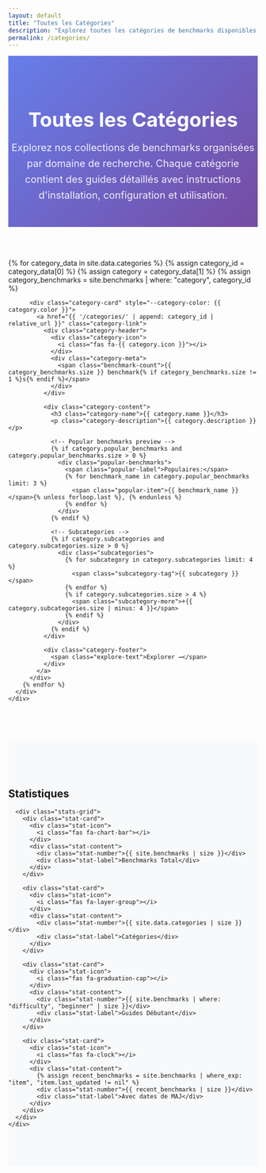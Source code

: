 ```yaml
---
layout: default
title: "Toutes les Catégories"
description: "Explorez toutes les catégories de benchmarks disponibles dans le Research Benchmark Hub"
permalink: /categories/
---
```


<div class="categories-index-page">
  
  <!-- Header -->
  <section class="page-header">
    <div class="container">
      <h1 class="page-title">Toutes les Catégories</h1>
      <p class="page-description">
        Explorez nos collections de benchmarks organisées par domaine de recherche. 
        Chaque catégorie contient des guides détaillés avec instructions d'installation, 
        configuration et utilisation.
      </p>
    </div>
  </section>
  
  <!-- Categories Grid -->
  <section class="categories-listing">
    <div class="container">
      <div class="categories-grid">
        {% for category_data in site.data.categories %}
          {% assign category_id = category_data[0] %}
          {% assign category = category_data[1] %}
          {% assign category_benchmarks = site.benchmarks | where: "category", category_id %}
          
          <div class="category-card" style="--category-color: {{ category.color }}">
            <a href="{{ '/categories/' | append: category_id | relative_url }}" class="category-link">
              <div class="category-header">
                <div class="category-icon">
                  <i class="fas fa-{{ category.icon }}"></i>
                </div>
                <div class="category-meta">
                  <span class="benchmark-count">{{ category_benchmarks.size }} benchmark{% if category_benchmarks.size != 1 %}s{% endif %}</span>
                </div>
              </div>
              
              <div class="category-content">
                <h3 class="category-name">{{ category.name }}</h3>
                <p class="category-description">{{ category.description }}</p>
                
                <!-- Popular benchmarks preview -->
                {% if category.popular_benchmarks and category.popular_benchmarks.size > 0 %}
                  <div class="popular-benchmarks">
                    <span class="popular-label">Populaires:</span>
                    {% for benchmark_name in category.popular_benchmarks limit: 3 %}
                      <span class="popular-item">{{ benchmark_name }}</span>{% unless forloop.last %}, {% endunless %}
                    {% endfor %}
                  </div>
                {% endif %}
                
                <!-- Subcategories -->
                {% if category.subcategories and category.subcategories.size > 0 %}
                  <div class="subcategories">
                    {% for subcategory in category.subcategories limit: 4 %}
                      <span class="subcategory-tag">{{ subcategory }}</span>
                    {% endfor %}
                    {% if category.subcategories.size > 4 %}
                      <span class="subcategory-more">+{{ category.subcategories.size | minus: 4 }}</span>
                    {% endif %}
                  </div>
                {% endif %}
              </div>
              
              <div class="category-footer">
                <span class="explore-text">Explorer →</span>
              </div>
            </a>
          </div>
        {% endfor %}
      </div>
    </div>
  </section>
  
  <!-- Statistics -->
  <section class="categories-stats">
    <div class="container">
      <h2 class="section-title">Statistiques</h2>
      
      <div class="stats-grid">
        <div class="stat-card">
          <div class="stat-icon">
            <i class="fas fa-chart-bar"></i>
          </div>
          <div class="stat-content">
            <div class="stat-number">{{ site.benchmarks | size }}</div>
            <div class="stat-label">Benchmarks Total</div>
          </div>
        </div>
        
        <div class="stat-card">
          <div class="stat-icon">
            <i class="fas fa-layer-group"></i>
          </div>
          <div class="stat-content">
            <div class="stat-number">{{ site.data.categories | size }}</div>
            <div class="stat-label">Catégories</div>
          </div>
        </div>
        
        <div class="stat-card">
          <div class="stat-icon">
            <i class="fas fa-graduation-cap"></i>
          </div>
          <div class="stat-content">
            <div class="stat-number">{{ site.benchmarks | where: "difficulty", "beginner" | size }}</div>
            <div class="stat-label">Guides Débutant</div>
          </div>
        </div>
        
        <div class="stat-card">
          <div class="stat-icon">
            <i class="fas fa-clock"></i>
          </div>
          <div class="stat-content">
            {% assign recent_benchmarks = site.benchmarks | where_exp: "item", "item.last_updated != nil" %}
            <div class="stat-number">{{ recent_benchmarks | size }}</div>
            <div class="stat-label">Avec dates de MAJ</div>
          </div>
        </div>
      </div>
    </div>
  </section>
  
</div>

<style>
.categories-index-page {
  .page-header {
    background: linear-gradient(135deg, #667eea 0%, #764ba2 100%);
    color: #fff;
    padding: 3rem 0;
    text-align: center;
    
    @media (max-width: 768px) {
      padding: 2rem 0;
    }
  }
  
  .page-title {
    font-size: 2.5rem;
    font-weight: 700;
    margin-bottom: 1rem;
    
    @media (max-width: 768px) {
      font-size: 2rem;
    }
  }
  
  .page-description {
    font-size: 1.25rem;
    opacity: 0.9;
    line-height: 1.6;
    max-width: 600px;
    margin: 0 auto;
    
    @media (max-width: 768px) {
      font-size: 1.125rem;
    }
  }
  
  .categories-listing {
    padding: 4rem 0;
  }
  
  .categories-stats {
    background-color: #f8f9fa;
    padding: 4rem 0;
  }
  
  .stats-grid {
    display: grid;
    grid-template-columns: repeat(auto-fit, minmax(200px, 1fr));
    gap: 2rem;
    margin-top: 2rem;
    
    @media (max-width: 768px) {
      grid-template-columns: repeat(2, 1fr);
      gap: 1rem;
    }
  }
  
  .stat-card {
    background: #fff;
    padding: 2rem;
    border-radius: 8px;
    box-shadow: 0 2px 4px rgba(0, 0, 0, 0.1);
    text-align: center;
    transition: transform 0.2s ease;
    
    &:hover {
      transform: translateY(-4px);
    }
  }
  
  .stat-icon {
    font-size: 2.5rem;
    color: #3498db;
    margin-bottom: 1rem;
  }
  
  .stat-number {
    font-size: 2rem;
    font-weight: 700;
    color: #2c3e50;
    margin-bottom: 0.5rem;
  }
  
  .stat-label {
    font-size: 0.875rem;
    color: #6c757d;
    text-transform: uppercase;
    letter-spacing: 0.5px;
  }
}
</style>